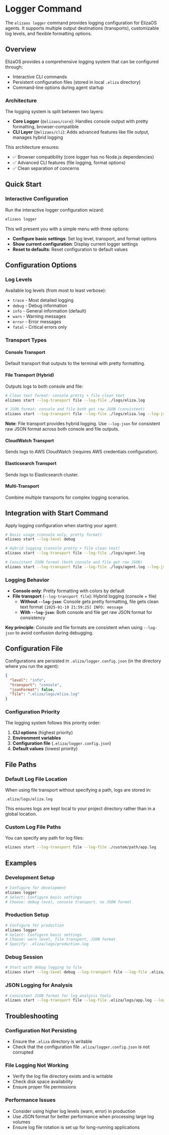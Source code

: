 # Logger Command

The `elizaos logger` command provides logging configuration for ElizaOS agents. It supports multiple output destinations (transports), customizable log levels, and flexible formatting options.

## Overview

ElizaOS provides a comprehensive logging system that can be configured through:
- Interactive CLI commands
- Persistent configuration files (stored in local `.eliza` directory)
- Command-line options during agent startup

### Architecture

The logging system is split between two layers:

- **Core Logger** (`@elizaos/core`): Handles console output with pretty formatting, browser-compatible
- **CLI Layer** (`@elizaos/cli`): Adds advanced features like file output, manages hybrid logging

This architecture ensures:
- ✅ Browser compatibility (core logger has no Node.js dependencies)
- ✅ Advanced CLI features (file logging, format options)
- ✅ Clean separation of concerns

## Quick Start

### Interactive Configuration

Run the interactive logger configuration wizard:

```bash
elizaos logger
```

This will present you with a simple menu with three options:
- **Configure basic settings**: Set log level, transport, and format options
- **Show current configuration**: Display current logger settings
- **Reset to defaults**: Reset configuration to default values

## Configuration Options

### Log Levels

Available log levels (from most to least verbose):
- `trace` - Most detailed logging
- `debug` - Debug information
- `info` - General information (default)
- `warn` - Warning messages
- `error` - Error messages
- `fatal` - Critical errors only

### Transport Types

#### Console Transport
Default transport that outputs to the terminal with pretty formatting.

#### File Transport (Hybrid)
Outputs logs to both console and file:

```bash
# Clean text format: console pretty + file clean text
elizaos start --log-transport file --log-file ./logs/eliza.log

# JSON format: console and file both get raw JSON (consistent)
elizaos start --log-transport file --log-file ./logs/eliza.log --log-json
```

**Note**: File transport provides hybrid logging. Use `--log-json` for consistent raw JSON format across both console and file outputs.

#### CloudWatch Transport
Sends logs to AWS CloudWatch (requires AWS credentials configuration).

#### Elasticsearch Transport
Sends logs to Elasticsearch cluster.

#### Multi-Transport
Combine multiple transports for complex logging scenarios.

## Integration with Start Command

Apply logging configuration when starting your agent:

```bash
# Basic usage (console only, pretty format)
elizaos start --log-level debug

# Hybrid logging (console pretty + file clean text)
elizaos start --log-transport file --log-file ./logs/agent.log

# Consistent JSON format (both console and file get raw JSON)
elizaos start --log-transport file --log-file ./logs/agent.log --log-json
```

### Logging Behavior

- **Console only**: Pretty formatting with colors by default
- **File transport** (`--log-transport file`): Hybrid logging (console + file)
  - **Without `--log-json`**: Console gets pretty formatting, file gets clean text format `[2025-01-19 21:59:25] INFO: message`
  - **With `--log-json`**: Both console and file get raw JSON format for consistency

**Key principle**: Console and file formats are consistent when using `--log-json` to avoid confusion during debugging.

## Configuration File

Configurations are persisted in `.eliza/logger.config.json` (in the directory where you run the agent):

```json
{
  "level": "info",
  "transport": "console",
  "jsonFormat": false,
  "file": ".eliza/logs/eliza.log"
}
```

### Configuration Priority

The logging system follows this priority order:
1. **CLI options** (highest priority)
2. **Environment variables**
3. **Configuration file** (`.eliza/logger.config.json`)
4. **Default values** (lowest priority)

## File Paths

### Default Log File Location

When using file transport without specifying a path, logs are stored in:
```
.eliza/logs/eliza.log
```

This ensures logs are kept local to your project directory rather than in a global location.

### Custom Log File Paths

You can specify any path for log files:

```bash
elizaos start --log-transport file --log-file ./custom/path/app.log
```

## Examples

### Development Setup
```bash
# Configure for development
elizaos logger
# Select: Configure basic settings
# Choose: debug level, console transport, no JSON format
```

### Production Setup
```bash
# Configure for production
elizaos logger  
# Select: Configure basic settings
# Choose: warn level, file transport, JSON format
# Specify: .eliza/logs/production.log
```

### Debug Session
```bash
# Start with debug logging to file
elizaos start --log-level debug --log-transport file --log-file .eliza/logs/debug.log
```

### JSON Logging for Analysis
```bash
# Consistent JSON format for log analysis tools
elizaos start --log-transport file --log-file .eliza/logs/app.log --log-json
```

## Troubleshooting

### Configuration Not Persisting
- Ensure the `.eliza` directory is writable
- Check that the configuration file `.eliza/logger.config.json` is not corrupted

### File Logging Not Working
- Verify the log file directory exists and is writable
- Check disk space availability
- Ensure proper file permissions

### Performance Issues
- Consider using higher log levels (warn, error) in production
- Use JSON format for better performance when processing large log volumes
- Ensure log file rotation is set up for long-running applications 